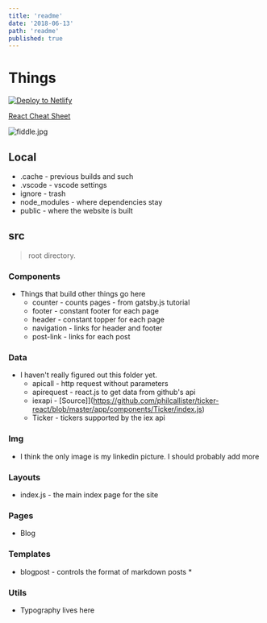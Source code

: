 ```yaml
---
title: 'readme'
date: '2018-06-13'
path: 'readme'
published: true
---
```

# Things

[![Deploy to Netlify](https://www.netlify.com/img/deploy/button.svg)](https://app.netlify.com/start/deploy?repository=https://github.com/prp1277/prp1277.github.io)

[React Cheat Sheet](https://reactcheatsheet.com)

![fiddle.jpg](http://prp1277.netlify.com/static/fiddle-ad93391cccc1dde62df76bf0d260a6aa.jpg)

## Local

* .cache - previous builds and such
* .vscode - vscode settings
* ignore - trash
* node_modules - where dependencies stay
* public - where the website is built

## src
> root directory.

### Components

* Things that build other things go here
  * counter - counts pages - from gatsby.js tutorial
  * footer - constant footer for each page
  * header - constant topper for each page
  * navigation - links for header and footer
  * post-link - links for each post

### Data

* I haven't really figured out this folder yet.
  * apicall - http request without parameters
  * apirequest - react.js to get data from github's api
  * iexapi - [Source]](https://github.com/philcallister/ticker-react/blob/master/app/components/Ticker/index.js)
  * Ticker - tickers supported by the iex api

### Img

* I think the only image is my linkedin picture. I should probably add more

### Layouts

* index.js - the main index page for the site

### Pages

* Blog

### Templates

* blogpost - controls the format of markdown posts
  * 

### Utils

* Typography lives here